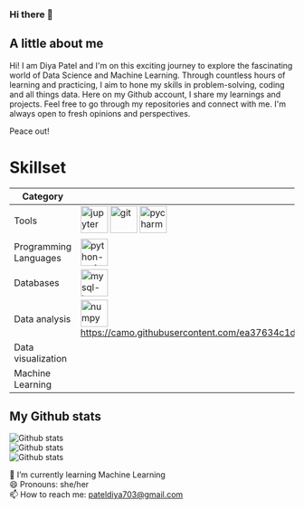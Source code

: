 ### Hi there 👋

## A little about me
Hi! I am Diya Patel and I'm on this exciting journey to explore the fascinating world of Data Science and Machine Learning. Through countless hours of learning and practicing, I aim to hone my skills in problem-solving, coding and all things data. Here on my Github account, I share my learnings and projects. Feel free to go through my repositories and connect with me. I'm always open to fresh opinions and perspectives.

Peace out!

# Skillset
| Category              | Tools / Languages/ Libraries                          |
|-----------------------|------------------------------------------------------|
| Tools                 |<img width="48" height="48" src="https://img.icons8.com/fluency/48/jupyter.png" alt="jupyter"/> <img width="48" height="48" src="https://img.icons8.com/color/48/git.png" alt="git"/>  <img width="48" height="48" src="https://img.icons8.com/color/48/pycharm.png" alt="pycharm"/> | 
| Programming Languages | <img width="48" height="48" src="https://img.icons8.com/color/48/python--v1.png" alt="python--v1"/> |
| Databases             | <img width="48" height="48" src="https://img.icons8.com/color/48/mysql-logo.png" alt="mysql-logo"/>|                                                | Web Framework         | <img width="50" height="50" src="https://img.icons8.com/ios-filled/50/flask.png" alt="flask"/>   | 
| Data analysis         | <img width="48" height="48" src="https://img.icons8.com/color/48/numpy.png" alt="numpy"/>  https://camo.githubusercontent.com/ea37634c1d88af9aae611c1ba404a4a02179445780ecf47c6762fdf0cb5eea76/68747470733a2f2f69636f6e2e69636570616e656c2e696f2f546563686e6f6c6f67792f706e672d736861646f772d3531322f50616e6461732e706e67 |
| Data visualization    |  |
| Machine Learning      |   |


## My Github stats

![Github stats](https://github-readme-streak-stats.herokuapp.com/?user=diapatel)<Br>
![Github stats](https://github-readme-stats.vercel.app/api/top-langs/?username=diapatel)<Br>
![Github stats](https://github-readme-stats.vercel.app/api?username=diapatel)

🌱 I’m currently learning Machine Learning<Br>
😄 Pronouns: she/her<br>
📫 How to reach me: pateldiya703@gmail.com
<!--
**diapatel/diapatel** is a ✨ _special_ ✨ repository because its `README.md` (this file) appears on your GitHub profile.




Here are some ideas to get you started:

- 🔭 I’m currently working on ...
- 
- 👯 I’m looking to collaborate on ...
- 🤔 I’m looking for help with ...
- 💬 Ask me about ...


- ⚡ Fun fact: ...
-->
